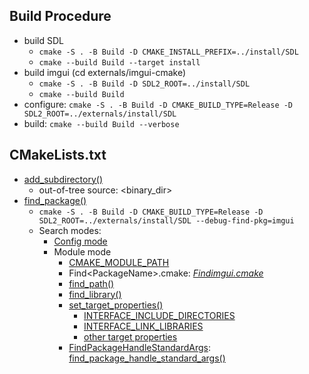 
## Build Procedure
- build SDL
  - `cmake -S . -B Build -D CMAKE_INSTALL_PREFIX=../install/SDL`
  - `cmake --build Build --target install`
- build imgui (cd externals/imgui-cmake)
  - `cmake -S . -B Build -D SDL2_ROOT=../install/SDL`
  - `cmake --build Build`
- configure: `cmake -S . -B Build -D CMAKE_BUILD_TYPE=Release -D SDL2_ROOT=../externals/install/SDL`
- build: `cmake --build Build --verbose`

## CMakeLists.txt
- [add_subdirectory()](https://cmake.org/cmake/help/latest/command/add_subdirectory.html)
  - out-of-tree source: \<binary_dir\>
- [find_package()](https://cmake.org/cmake/help/latest/command/find_package.html)
  - `cmake -S . -B Build -D CMAKE_BUILD_TYPE=Release -D SDL2_ROOT=../externals/install/SDL --debug-find-pkg=imgui`
  - Search modes:
    - [Config mode](https://cmake.org/cmake/help/latest/command/find_package.html#config-mode-search-procedure)
    - Module mode
      - [CMAKE_MODULE_PATH](https://cmake.org/cmake/help/latest/variable/CMAKE_MODULE_PATH.html)
      - Find\<PackageName\>.cmake: [*Findimgui.cmake*](./cmake/modules/Findimgui.cmake)
      - [find_path()](https://cmake.org/cmake/help/latest/command/find_path.html)
      - [find_library()](https://cmake.org/cmake/help/latest/command/find_library.html)
      - [set_target_properties()](https://cmake.org/cmake/help/latest/command/set_target_properties.html)
        - [INTERFACE_INCLUDE_DIRECTORIES](https://cmake.org/cmake/help/latest/prop_tgt/INTERFACE_INCLUDE_DIRECTORIES.html)
        - [INTERFACE_LINK_LIBRARIES](https://cmake.org/cmake/help/latest/prop_tgt/INTERFACE_LINK_LIBRARIES.html)
        - [other target properties](https://cmake.org/cmake/help/latest/manual/cmake-properties.7.html#target-properties)
      - [FindPackageHandleStandardArgs](https://github.com/Kitware/CMake/blob/master/Modules/FindPackageHandleStandardArgs.cmake): [find_package_handle_standard_args()](https://cmake.org/cmake/help/latest/module/FindPackageHandleStandardArgs.html)

